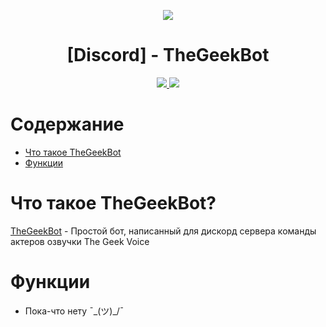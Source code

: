 <p align="center">
  <img src="https://yt3.googleusercontent.com/nRuomM5lcOkd70PqDolcVl-CDQAhQCEizSzeybMA1B0WDvs9JQZsOh5rFsX0IyjcXaCesECJrw=w1060-fcrop64=1,00005a57ffffa5a8-k-c0xffffffff-no-nd-rj">
</p>

<h1 align="center">[Discord] - TheGeekBot</h1>
<p align="center">
  <a href="https://github.com/nordbearbotdev/LaykaBot/blob/main/LICENSE">
    <img src="https://img.shields.io/badge/License-MIT-Important">
  </a>
  <a href="https://www.python.org">
    <img src="https://img.shields.io/badge/Python-3.9-informational.svg">
  </a>
</p>

# Содержание
* [Что такое TheGeekBot]()
* [Функции]()

# Что такое TheGeekBot?
[TheGeekBot]() - Простой бот, написанный для дискорд сервера команды актеров озвучки The Geek Voice

# Функции
- Пока-что нету ¯\_(ツ)_/¯

